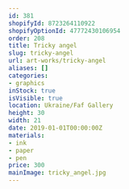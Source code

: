 ```yaml
---
id: 381
shopifyId: 8723264110922
shopifyOptionId: 47772430106954
order: 208
title: Tricky angel
slug: tricky-angel
url: art-works/tricky-angel
aliases: []
categories:
- graphics
inStock: true
isVisible: true
location: Ukraine/Faf Gallery
height: 30
width: 21
date: 2019-01-01T00:00:00Z
materials:
- ink
- paper
- pen
price: 300
mainImage: tricky_angel.jpg
---
```


